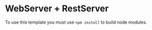 # WebServer + RestServer

To use this template you must use ```npm install``` to build node modules. 